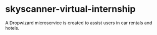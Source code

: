 # skyscanner-virtual-internship
A Dropwizard microservice is created to assist users in car rentals and hotels.
